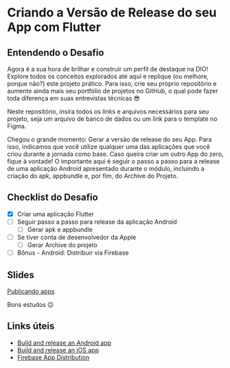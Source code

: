 # Criando a Versão de Release do seu App com Flutter

## Entendendo o Desafio
 
Agora é a sua hora de brilhar e construir um perfil de destaque na DIO! Explore todos os conceitos explorados até aqui e replique (ou melhore, porque não?) este projeto prático. Para isso, crie seu próprio repositório e aumente ainda mais seu portfólio de projetos no GitHub, o qual pode fazer toda diferença em suas entrevistas técnicas 😎
 
Neste repositório, insira todos os links e arquivos necessários para seu projeto, seja um arquivo de banco de dados ou um link para o template no Figma.
 
Chegou o grande momento: Gerar a versão de release do seu App. Para isso, indicamos que você utilize qualquer uma das aplicações que você criou durante a jornada como base. Caso queira criar um outro App do zero, fique à vontade! O importante aqui é seguir o passo a passo para a release de uma aplicação Android apresentado durante o módulo, incluindo a criação do apk, appbundle e, por fim, do Archive do Projeto.
 
## Checklist do Desafio
- [x] Criar uma aplicação Flutter​
- [ ] Seguir passo a passo para release da aplicação Android​
    - [ ] Gerar apk e appbundle​
- [ ] Se tiver conta de desenvolvedor da Apple​
    - [ ] Gerar Archive do projeto​
- [ ] Bônus - Android: Distribuir via Firebase

## Slides
[Publicando apps](https://academiapme-my.sharepoint.com/:p:/g/personal/nubia_dio_me/EX5NZYXgQhNOmdN5zrVreYEBTHRlmO3wqvjvx1L1pKK1pw?e=qJcpdl)

Bons estudos 😉

## Links úteis

- [Build and release an Android app](https://docs.flutter.dev/deployment/android)
- [Build and release an iOS app](https://docs.flutter.dev/deployment/ios)
- [Firebase App Distribution](https://firebase.google.com/docs/app-distribution)
